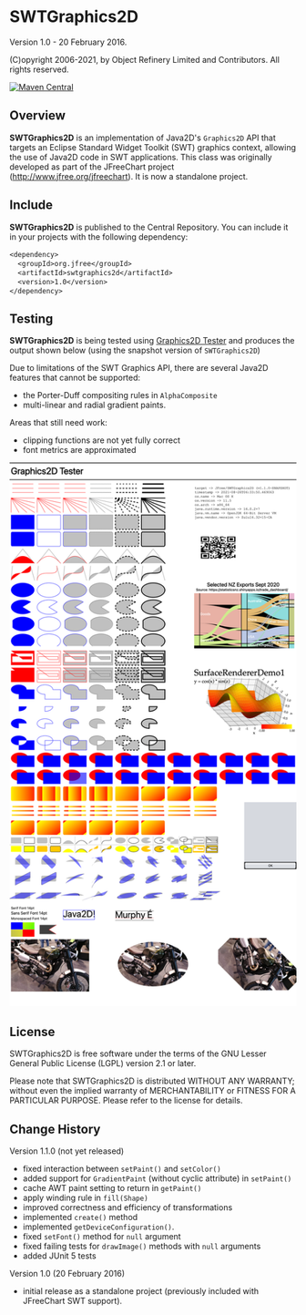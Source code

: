 SWTGraphics2D
=============

Version 1.0 - 20 February 2016.

(C)opyright 2006-2021, by Object Refinery Limited and Contributors.  All rights reserved.

[![Maven Central](https://maven-badges.herokuapp.com/maven-central/org.jfree/swtgraphics2d/badge.svg)](https://maven-badges.herokuapp.com/maven-central/org.jfree/swtgraphics2d)

Overview
--------
**SWTGraphics2D** is an implementation of Java2D's `Graphics2D` API that targets an Eclipse Standard Widget Toolkit (SWT) graphics context, allowing the use of Java2D code in SWT applications.  This class was originally developed as part of the JFreeChart project (http://www.jfree.org/jfreechart).  It is now a standalone project.

Include
-------
**SWTGraphics2D** is published to the Central Repository.  You can include it in your projects with the following dependency:

    <dependency>
      <groupId>org.jfree</groupId>
      <artifactId>swtgraphics2d</artifactId>
      <version>1.0</version>
    </dependency>

Testing
-------
**SWTGraphics2D** is being tested using [Graphics2D Tester](https://github.com/jfree/graphics2d-tester) and produces the output shown below (using the snapshot version of `SWTGraphics2D`)

Due to limitations of the SWT Graphics API, there are several Java2D features that cannot be supported:

- the Porter-Duff compositing rules in `AlphaComposite`
- multi-linear and radial gradient paints.
  
Areas that still need work:

- clipping functions are not yet fully correct
- font metrics are approximated

![SWT test output](swtgraphics2d.png)

License
-------
SWTGraphics2D is free software under the terms of the GNU Lesser General Public License (LGPL) version 2.1 or later.  

Please note that SWTGraphics2D is distributed WITHOUT ANY WARRANTY; without even the implied warranty of MERCHANTABILITY or FITNESS FOR A PARTICULAR PURPOSE.  Please refer to the license for details.

Change History
--------------

Version 1.1.0 (not yet released)
- fixed interaction between `setPaint()` and `setColor()`
- added support for `GradientPaint` (without cyclic attribute) in `setPaint()`
- cache AWT paint setting to return in `getPaint()`  
- apply winding rule in `fill(Shape)`
- improved correctness and efficiency of transformations
- implemented `create()` method
- implemented `getDeviceConfiguration()`.
- fixed `setFont()` method for `null` argument
- fixed failing tests for `drawImage()` methods with `null` arguments
- added JUnit 5 tests

Version 1.0 (20 February 2016)
- initial release as a standalone project (previously included with JFreeChart SWT support).